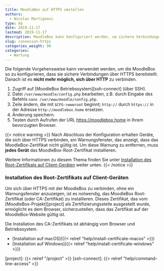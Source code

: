```yaml
---
title: MoodleBox auf HTTPS umstellen
authors:
  - Nicolas Martignoni
type: kb
date: 2019-11-17
lastmod: 2019-11-17
description: MoodleBox kann konfiguriert werden, um sichere Verbindungen über HTTPS zu unterstützen. Diese Konfiguration erfordert eine manuelle Änderung durch eine technisch kompetente Person.
slug: connexion-https
categories_weight: 90
categories:
  - Wartung
---
```

Die folgende Vorgehensweise kann verwendet werden, um die MoodleBox so zu konfigurieren, dass sie sichere Verbindungen über HTTPS bereitstellt. Danach ist es __nicht mehr möglich, sich über HTTP__ zu verbinden.

1. Zugriff auf [MoodleBox Betriebssystem][ssh-connect] (über SSH).
2. Datei `/var/www/moodle/config.php` bearbeiten, z.B. durch Eingabe des Befehls `nano /var/www/moodle/config.php`.
3. Zeile ändern, die mit `$CFG->wwwroot` beginnt; `http://` durch `https://` in der Adresse `http://moodlebox.home` ersetzen.
4. Änderung speichern.
5. Testen durch Aufrufen der URL https://moodlebox.home in Ihrem bevorzugten Browser.

{{< notice warning >}}
Nach Abschluss der Konfiguration erhalten Geräte, die sich über HTTPS verbinden, ein Warnungsfenster, das anzeigt, dass das MoodleBox-Zertifikat nicht gültig ist. Um diese Warnung zu entfernen, muss __jedes Gerät__ das MoodleBox-Root-Zertifikat installieren.

Weitere Informationen zu diesem Thema finden Sie unter [Installation des Root-Zertifikats auf Client-Geräten](#installation-des-root-zertifikats-auf-client-geräten) weiter unten.
{{< /notice >}}

### Installation des Root-Zertifikats auf Client-Geräten

Um sich über HTTPS mit der MoodleBox zu verbinden, ohne ein Warnungsfenster anzuzeigen, ist es notwendig, das MoodleBox Root-Zertifikat (oder CA-Zertifikat) zu installieren. Dieses Zertifikat, das vom [MoodleBox-Projekt][project] als Zertifizierungsstelle ausgestellt wurde, ermöglicht es dem Browser, sicherzustellen, dass das Zertifikat auf der MoodleBox-Website gültig ist.

Die Installation des CA-Zertifikats ist abhängig vom Browser und Betriebssystem.

- [Installation auf macOS]({{< relref "help/install-certificate-macos" >}})
- [Installation auf Windows]({{< relref "help/install-certificate-windows" >}})

[project]: {{< relref "/project" >}}
[ssh-connect]: {{< relref "help/command-line-access" >}}
